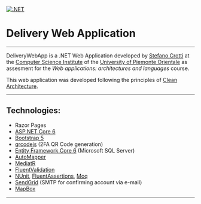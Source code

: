 [![.NET](https://github.com/stecrotti1/DeliveryWebApp/actions/workflows/dotnet.yml/badge.svg?branch=razor)](https://github.com/stecrotti1/DeliveryWebApp/actions/workflows/dotnet.yml)

# Delivery Web Application

---

DeliveryWebApp is a .NET Web Application developed by [Stefano Crotti](https://github.com/stecrotti1) at the [Computer Science Institute](http://www.di.unipmn.it) of the [University of Piemonte Orientale](http://www.uniupo.it) as assesment for the *Web applications: architectures and languages* course.

This web application was developed following the principles of [Clean Architecture](https://docs.microsoft.com/en-us/dotnet/architecture/modern-web-apps-azure/common-web-application-architectures#clean-architecture).

---

## Technologies:
* Razor Pages
* [ASP.NET Core 6](https://docs.microsoft.com/en-us/aspnet/core/introduction-to-aspnet-core?view=aspnetcore-6.0)
* [Bootstrap 5](https://getbootstrap.com/)
* [qrcodejs](https://github.com/davidshimjs/qrcodejs) (2FA QR Code generation)
* [Entity Framework Core 6](https://docs.microsoft.com/en-us/ef/core/) (Microsoft SQL Server)
* [AutoMapper](https://automapper.org/)
* [MediatR](https://github.com/jbogard/MediatR)
* [FluentValidation](https://fluentvalidation.net/)
* [NUnit](https://nunit.org/), [FluentAssertions](https://fluentassertions.com/), [Moq](https://github.com/moq)
* [SendGrid](https://sendgrid.com/) (SMTP for confirming account via e-mail)
* [MapBox](https://www.mapbox.com/)

---
